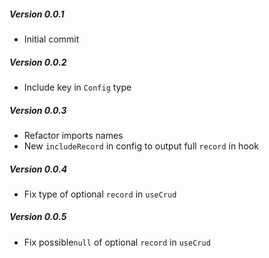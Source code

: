 
##### Version 0.0.1
- Initial commit

##### Version 0.0.2
- Include key in `Config` type

##### Version 0.0.3
- Refactor imports names
- New `includeRecord` in config to output full `record` in hook

##### Version 0.0.4
- Fix type of optional `record` in `useCrud`

##### Version 0.0.5
- Fix possible`null` of optional `record` in `useCrud`